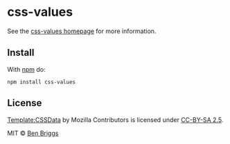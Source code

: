 # css-values

See the [css-values homepage](https://github.com/ben-eb/css-values) for more
information.


## Install

With [npm](https://npmjs.org/package/css-values) do:

```
npm install css-values
```


## License

[Template:CSSData] by Mozilla Contributors is licensed under [CC-BY-SA 2.5].

[template:cssdata]: https://developer.mozilla.org/en-US/docs/Template:CSSData

[cc-by-sa 2.5]: http://creativecommons.org/licenses/by-sa/2.5/

MIT © [Ben Briggs](http://beneb.info)
